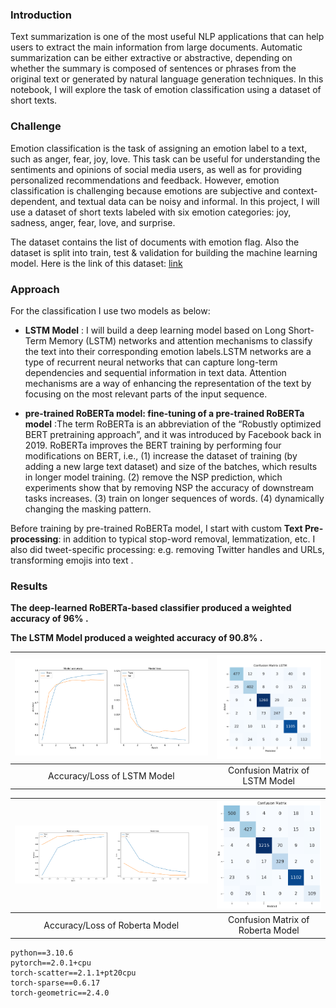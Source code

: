 

### Introduction

Text summarization is one of the most useful NLP applications that can help users to extract the main information from large documents. Automatic summarization can be either extractive or abstractive, depending on whether the summary is composed of sentences or phrases from the original text or generated by natural language generation techniques. In this notebook, I will explore the task of emotion classification using a dataset of short texts.

### Challenge
Emotion classification is the task of assigning an emotion label to a text, such as anger, fear, joy, love. This task can be useful for understanding the sentiments and opinions of social media users, as well as for providing personalized recommendations and feedback. However, emotion classification is challenging because emotions are subjective and context-dependent, and textual data can be noisy and informal. In this project, I will use a dataset of short texts labeled with six emotion categories: joy, sadness, anger, fear, love, and surprise. 

The dataset contains the list of documents with emotion flag. Also the dataset is split into train, test & validation for building the machine learning model. Here is the link of this dataset:
<a href="https://www.kaggle.com/datasets/praveengovi/emotions-dataset-for-nlp/" target="_blank">link</a>

### Approach

For the classification I use two models as below:

* **LSTM Model** : I will build a deep learning model based on Long Short-Term Memory (LSTM) networks and attention mechanisms to classify the text into their corresponding emotion labels.LSTM networks are a type of recurrent neural networks that can capture long-term dependencies and sequential information in text data. Attention mechanisms are a way of enhancing the representation of the text by focusing on the most relevant parts of the input sequence. 


* **pre-trained RoBERTa model: fine-tuning of a pre-trained RoBERTa model** :The term RoBERTa is an abbreviation of the “Robustly optimized BERT pretraining approach”, and it was introduced by Facebook back in 2019. RoBERTa improves the BERT training by performing four modifications on BERT, i.e., (1) increase the dataset of training (by adding a new large text dataset) and size of the batches, which results in longer model training. (2) remove the NSP prediction, which experiments show that by removing NSP the accuracy of downstream tasks increases. (3) train on longer sequences of words. (4) dynamically changing the masking pattern.


Before training by pre-trained RoBERTa model,  I start with custom **Text Pre-processing**: in  addition to typical stop-word removal, lemmatization, etc. I also did tweet-specific processing: e.g. removing Twitter handles and URLs, transforming emojis into text . 
 



### Results
**The deep-learned RoBERTa-based classifier produced a weighted accuracy of 96% .**

**The LSTM Model produced a weighted accuracy of 90.8% .**


| <img src="Images/LSTM_Accuracy_Loss.png" width="800"> | <img src="Images/confusion_Matrix_LSTM.png" width="400"> |
|:---:|:---:|
| Accuracy/Loss of LSTM Model|Confusion Matrix of LSTM Model|


| <img src="Images/Roberts_Accuracy_Loss.png" width="800"> | <img src="Images/Roberts_Confusion Matrix.png" width="400"> |
|:---:|:---:|
| Accuracy/Loss of Roberta Model|Confusion Matrix of Roberta Model |



    python==3.10.6
    pytorch==2.0.1+cpu
    torch-scatter==2.1.1+pt20cpu
    torch-sparse==0.6.17
    torch-geometric==2.4.0
